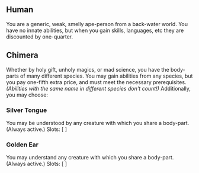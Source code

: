 ## Human
You are a generic, weak, smelly ape-person from a back-water world.
You have no innate abilities, but when you gain skills, languages, etc
they are discounted by one-quarter.


## Chimera
Whether by holy gift, unholy magics, or mad science, you have the
body-parts of many different species.
You may gain abilities from any species, but you pay one-fifth extra price,
and must meet the necessary prerequisites.
_(Abilities with the same name in different species don't count!)_
Additionally, you may choose:

### Silver Tongue
You may be understood by any creature with which you share a body-part.
(Always active.)
Slots: [ ]

### Golden Ear
You may understand any creature with which you share a body-part.
(Always active.)
Slots: [ ]
